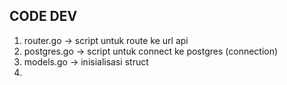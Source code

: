 ## CODE DEV
1. router.go -> script untuk route ke url api
2. postgres.go -> script untuk connect ke postgres (connection)
3. models.go -> inisialisasi struct 
4. 
